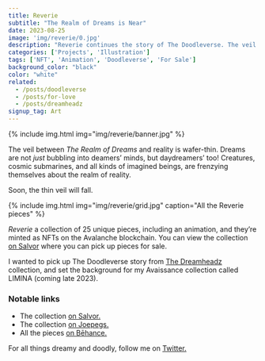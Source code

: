 ```yaml
---
title: Reverie
subtitle: "The Realm of Dreams is Near"
date: 2023-08-25
image: 'img/reverie/0.jpg'
description: "Reverie continues the story of The Doodleverse. The veil between reality and the world of dreams is thinning—not just at night when we’re asleep, but while the sun shines—while we’re wide awake."
categories: ['Projects', 'Illustration']
tags: ['NFT', 'Animation', 'Doodleverse', 'For Sale']
background_color: "black"
color: "white"
related:
  - /posts/doodleverse
  - /posts/for-love
  - /posts/dreamheadz
signup_tag: Art
---
```

{% include img.html img="img/reverie/banner.jpg" %}

The veil between *The Realm of Dreams* and reality is wafer-thin. Dreams are not *just* bubbling into deamers’ minds, but daydreamers’ too! Creatures, cosmic submarines, and all kinds of imagined beings, are frenzying themselves about the realm of reality.

Soon, the thin veil will fall.

{% include img.html img="img/reverie/grid.jpg" caption="All the Reverie pieces" %}

*Reverie* a collection of 25 unique pieces, including an animation, and they’re minted as NFTs on the Avalanche blockchain. You can view the collection [on Salvor](https://salvor.io/collections/0xe68e14c8fe982d432277643315b2d97fdd90b78a) where you can pick up pieces for sale.

I wanted to pick up The Doodleverse story from [The Dreamheadz](/dreamheadz) collection, and set the background for my Avaissance collection called LIMINA (coming late 2023).

### Notable links
- The collection [on Salvor.](https://salvor.io/collections/0xe68e14c8fe982d432277643315b2d97fdd90b78a)
- The collection [on Joepegs.](https://joepegs.com/collections/avalanche/0xe68e14c8fe982d432277643315b2d97fdd90b78a)
- All the pieces [on Bēhance.](https://www.behance.net/gallery/178472555/Reverie)

For all things dreamy and doodly, follow me on [Twitter.](https://heyrich.net/twitter)